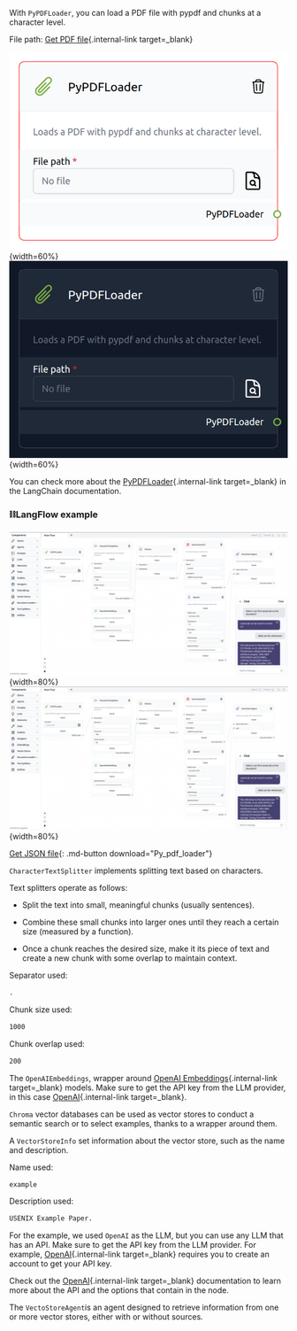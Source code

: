 With `PyPDFLoader`, you can load a PDF file with pypdf and chunks at a character level.

File path: [Get PDF file](data/example.pdf){.internal-link target=_blank}

![Description](img/single_node/pypdf.png#only-light){width=60%}
![Description](img/single_node/pypdf2.png#only-dark){width=60%}

You can check more about the [PyPDFLoader](https://python.langchain.com/en/latest/modules/indexes/document_loaders/examples/pdf.html?highlight=PDF){.internal-link target=_blank} in the LangChain documentation.
### ⛓️LangFlow example

![Description](img/py-pdf-loader.png#only-dark){width=80%}
![Description](img/py-pdf-loader.png#only-light){width=80%}

[Get JSON file](data/Py_pdf_loader.json){: .md-button download="Py_pdf_loader"} 

`CharacterTextSplitter` implements splitting text based on characters. 

Text splitters operate as follows:

- Split the text into small, meaningful chunks (usually sentences).

- Combine these small chunks into larger ones until they reach a certain size (measured by a function).

- Once a chunk reaches the desired size, make it its piece of text and create a new chunk with some overlap to maintain context.

Separator used:
``` txt
.
```

Chunk size used:
``` txt
1000
```

Chunk overlap used:
``` txt
200
```

The `OpenAIEmbeddings`, wrapper around [OpenAI Embeddings](https://platform.openai.com/docs/guides/embeddings/what-are-embeddings){.internal-link target=_blank} models. Make sure to get the API key from the LLM provider, in this case [OpenAI](https://platform.openai.com/){.internal-link target=_blank}.

`Chroma` vector databases can be used as vector stores to conduct a semantic search or to select examples, thanks to a wrapper around them.

A `VectorStoreInfo` set information about the vector store, such as the name and description.

Name used:
``` txt
example
```
Description used:
``` txt
USENIX Example Paper.
```

For the example, we used `OpenAI` as the LLM, but you can use any LLM that has an API. Make sure to get the API key from the LLM provider. For example, [OpenAI](https://platform.openai.com/){.internal-link target=_blank} requires you to create an account to get your API key.

Check out the [OpenAI](https://platform.openai.com/docs/introduction/overview){.internal-link target=_blank} documentation to learn more about the API and the options that contain in the node.

The `VectoStoreAgent`is an agent designed to retrieve information from one or more vector stores, either with or without sources.
